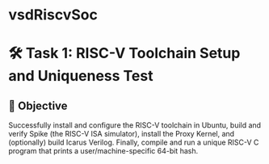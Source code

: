 # vsdRiscvSoc
# 🛠️ Task 1: RISC-V Toolchain Setup and Uniqueness Test 
## 🎯 Objective

Successfully install and configure the RISC-V toolchain in Ubuntu, build and verify Spike (the RISC-V ISA simulator), install the Proxy Kernel, and (optionally) build Icarus Verilog. Finally, compile and run a unique RISC-V C program that prints a user/machine-specific 64-bit hash.
